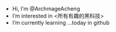-  Hi, I’m @ArchmageAcheng
-  I’m interested in <所有有趣的黑科技>
-  I’m currently learning ...today in github



